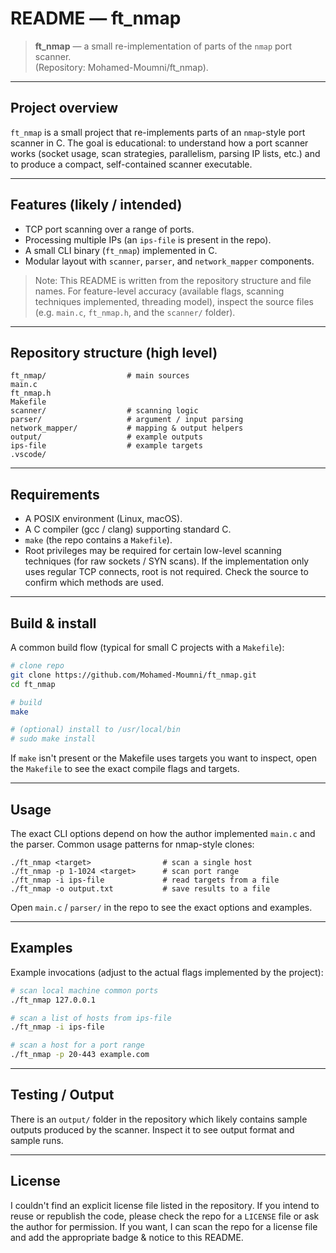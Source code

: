 # README — ft_nmap

> **ft_nmap** — a small re-implementation of parts of the `nmap` port scanner.  
> (Repository: Mohamed-Moumni/ft_nmap).

---

## Project overview
`ft_nmap` is a small project that re-implements parts of an `nmap`-style port scanner in C. The goal is educational: to understand how a port scanner works (socket usage, scan strategies, parallelism, parsing IP lists, etc.) and to produce a compact, self-contained scanner executable.

---

## Features (likely / intended)
- TCP port scanning over a range of ports.
- Processing multiple IPs (an `ips-file` is present in the repo).
- A small CLI binary (`ft_nmap`) implemented in C.
- Modular layout with `scanner`, `parser`, and `network_mapper` components.

> Note: This README is written from the repository structure and file names. For feature-level accuracy (available flags, scanning techniques implemented, threading model), inspect the source files (e.g. `main.c`, `ft_nmap.h`, and the `scanner/` folder).

---

## Repository structure (high level)
```
ft_nmap/                  # main sources
main.c
ft_nmap.h
Makefile
scanner/                  # scanning logic
parser/                   # argument / input parsing
network_mapper/           # mapping & output helpers
output/                   # example outputs
ips-file                  # example targets
.vscode/
```

---

## Requirements
- A POSIX environment (Linux, macOS).
- A C compiler (gcc / clang) supporting standard C.
- `make` (the repo contains a `Makefile`).
- Root privileges may be required for certain low-level scanning techniques (for raw sockets / SYN scans). If the implementation only uses regular TCP connects, root is not required. Check the source to confirm which methods are used.

---

## Build & install
A common build flow (typical for small C projects with a `Makefile`):

```bash
# clone repo
git clone https://github.com/Mohamed-Moumni/ft_nmap.git
cd ft_nmap

# build
make

# (optional) install to /usr/local/bin
# sudo make install
```

If `make` isn't present or the Makefile uses targets you want to inspect, open the `Makefile` to see the exact compile flags and targets.

---

## Usage
The exact CLI options depend on how the author implemented `main.c` and the parser. Common usage patterns for nmap-style clones:

```
./ft_nmap <target>                # scan a single host
./ft_nmap -p 1-1024 <target>      # scan port range
./ft_nmap -i ips-file             # read targets from a file
./ft_nmap -o output.txt           # save results to a file
```

Open `main.c` / `parser/` in the repo to see the exact options and examples.

---

## Examples
Example invocations (adjust to the actual flags implemented by the project):

```bash
# scan local machine common ports
./ft_nmap 127.0.0.1

# scan a list of hosts from ips-file
./ft_nmap -i ips-file

# scan a host for a port range
./ft_nmap -p 20-443 example.com
```

---

## Testing / Output
There is an `output/` folder in the repository which likely contains sample outputs produced by the scanner. Inspect it to see output format and sample runs.

---

## License
I couldn't find an explicit license file listed in the repository. If you intend to reuse or republish the code, please check the repo for a `LICENSE` file or ask the author for permission. If you want, I can scan the repo for a license file and add the appropriate badge & notice to this README.


